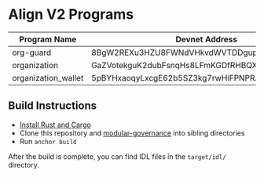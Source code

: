 # Align V2 Programs

| Program Name | Devnet Address | Description |
| ------------- | ------------- | ------------|
| org-guard  | 8BgW2REXu3HZU8FWNdVHkvdWVTDDgupmhLJk8dc86xA2  |
| organization  | GaZVotekguK2dubFsnqHs8LFmKGDfRHBQXrwfVEXPa96  |
| organization_wallet  | 5pBYHxaoqyLxcgE62b5SZ3kg7rwHiFPNPRAW6U6UkCsT  |

## Build Instructions

* [Install Rust and Cargo](https://doc.rust-lang.org/cargo/getting-started/installation.html)
* Clone this repository and [modular-governance](https://github.com/helium/modular-governance) into sibling directories
* Run `anchor build`

After the build is complete, you can find IDL files in the `target/idl/` directory.
